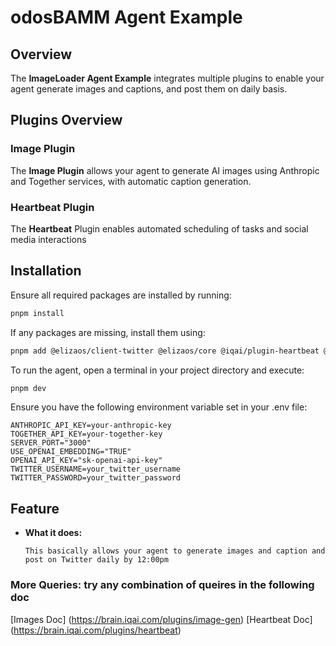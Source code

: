 # odosBAMM Agent Example

## Overview

The **ImageLoader Agent Example** integrates multiple plugins to enable your agent generate images and captions, and post them on daily basis.

## Plugins Overview

### Image Plugin

The **Image Plugin** allows your agent to generate AI images using Anthropic and Together services, with automatic caption generation.

### Heartbeat Plugin

The **Heartbeat** Plugin enables automated scheduling of tasks and social media interactions

## Installation

Ensure all required packages are installed by running:

```bash
pnpm install
```

If any packages are missing, install them using:

```bash
pnpm add @elizaos/client-twitter @elizaos/core @iqai/plugin-heartbeat @eliza/plugin-image-generation @iqai/agent @iqai/plugin-sequencer @eliza/plugin-bootstrap @elizaos/adapter-sqlite @elizaos/client-direct node:path node:fs
```

To run the agent, open a terminal in your project directory and execute:

```bash
pnpm dev
```

Ensure you have the following environment variable set in your .env file:

```env
ANTHROPIC_API_KEY=your-anthropic-key
TOGETHER_API_KEY=your-together-key
SERVER_PORT="3000"
USE_OPENAI_EMBEDDING="TRUE"
OPENAI_API_KEY="sk-openai-api-key"
TWITTER_USERNAME=your_twitter_username
TWITTER_PASSWORD=your_twitter_password
```

## Feature

- **What it does:**

  ```plaintext
  This basically allows your agent to generate images and caption and post on Twitter daily by 12:00pm
  ```

### More Queries: try any combination of queires in the following doc

[Images Doc] (https://brain.iqai.com/plugins/image-gen)
[Heartbeat Doc] (https://brain.iqai.com/plugins/heartbeat)

